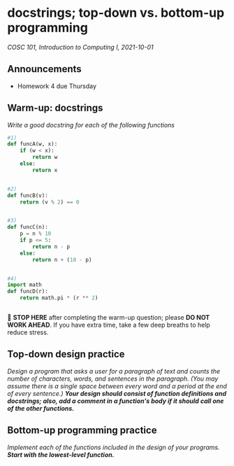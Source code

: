 # docstrings; top-down vs. bottom-up programming
_COSC 101, Introduction to Computing I, 2021-10-01_

## Announcements
* Homework 4 due Thursday

## Warm-up: docstrings
_Write a good docstring for each of the following functions_


```python
#1)
def funcA(w, x):
    if (w < x):
        return w
    else:
        return x
```

```

```


```python
#2)
def funcB(v):
    return (v % 2) == 0
```

```

```


```python
#3)
def funcC(n):
    p = n % 10
    if p <= 5:
        return n - p
    else:
        return n + (10 - p)
```

```

```


```python
#4)
import math
def funcD(r):
    return math.pi * (r ** 2)
```

```

```
🛑 **STOP HERE** after completing the warm-up question; please **DO NOT WORK AHEAD**. If you have extra time, take a few deep breaths to help reduce stress.
<div style="page-break-after:always;"></div>

## Top-down design practice
_Design a program that asks a user for a paragraph of text and counts the number of characters, words, and sentences in the paragraph. (You may assume there is a single space between every word and a period at the end of every sentence.) **Your design should consist of function definitions and docstrings; also, add a comment in a function's body if it should call one of the other functions.**_

<div style="page-break-after:always;"></div>

<div style="page-break-after:always;"></div>

## Bottom-up programming practice
_Implement each of the functions included in the design of your programs. **Start with the lowest-level function.**_
